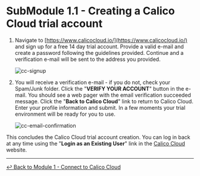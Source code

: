 # SubModule 1.1 - Creating a Calico Cloud trial account

1. Navigate to [https://www.calicocloud.io/](https://www.calicocloud.io/) and sign up for a free 14 day trial account. Provide a valid e-mail and create a password following the guidelines provided. Continue and a verification e-mail will be sent to the address you provided. 

   ![cc-signup](https://github.com/tigera-solutions/cc-eks-visualize-identify-security-gaps/assets/104035488/c675f9a5-2c1f-4c19-a79e-ae55cbe14277)

2. You will receive a verification e-mail - if you do not, check your Spam/Junk folder. Click the "**VERIFY YOUR ACCOUNT**" button in the e-mail. You should see a web pager with the email verification succeeded message. Click the "**Back to Calico Cloud**" link to return to Calico Cloud. Enter your profile information and submit. In a few moments your trial environment will be ready for you to use.

   ![cc-email-confirmation](https://github.com/tigera-solutions/cc-eks-visualize-identify-security-gaps/assets/104035488/c01f0127-e232-4992-968a-4a27e61e48e6)

This concludes the Calico Cloud trial account creation. You can log in back at any time using the "**Login as an Existing User**" link in the [Calico Cloud](https://www.calicocloud.io/) website.

---

[:leftwards_arrow_with_hook: Back to Module 1 - Connect to Calico Cloud](/mod/module-1-connect-calicocloud.md) 
